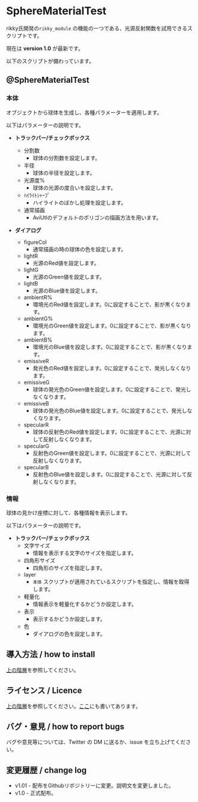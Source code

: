 # SphereMaterialTest

rikky氏開発の`rikky_module` の機能の一つである、光源反射関数を試用できるスクリプトです。

現在は **version 1.0** が最新です。

以下のスクリプトが備わっています。

## @SphereMaterialTest

### 本体

オブジェクトから球体を生成し、各種パラメーターを適用します。

以下はパラメーターの説明です。

- **トラックバー/チェックボックス**
  - 分割数
    - 球体の分割数を設定します。
  - 半径
    - 球体の半径を設定します。
  - 光源度%
    - 球体の光源の度合いを設定します。
  - ﾊｲﾗｲﾄｼｬｰﾌﾟ
    - ハイライトのぼかし処理を設定します。
  - 通常描画
    - AviUtlのデフォルトのポリゴンの描画方法を用います。

- **ダイアログ**

  - figureCol
    - 通常描画の時の球体の色を設定します。
  - lightR
    - 光源のRed値を設定します。
  - lightG
    - 光源のGreen値を設定します。
  - lightB
    - 光源のBlue値を設定します。
  - ambientR%
    - 環境光のRed値を設定します。0に設定することで、影が黒くなります。
  - ambientG%
    - 環境光のGreen値を設定します。0に設定することで、影が黒くなります。
  - ambientB%
    - 環境光のBlue値を設定します。0に設定することで、影が黒くなります。
  - emissiveR
    - 発光色のRed値を設定します。0に設定することで、発光しなくなります。
  - emissiveG
    - 球体の発光色のGreen値を設定します。0に設定することで、発光しなくなります。
  - emissiveB
    - 球体の発光色のBlue値を設定します。0に設定することで、発光しなくなります。
  - specularR
    - 球体の反射色のRed値を設定します。0に設定することで、光源に対して反射しなくなります。
  - specularG
    - 反射色のGreen値を設定します。0に設定することで、光源に対して反射しなくなります。
  - specularB
    - 反射色のBlue値を設定します。0に設定することで、光源に対して反射しなくなります。

### 情報

球体の見かけ座標に対して、各種情報を表示します。

以下はパラメーターの説明です。

- **トラックバー/チェックボックス**
  - 文字サイズ
    - 情報を表示する文字のサイズを指定します。
  - 四角形サイズ
    - 四角形のサイズを指定します。
  - layer
    - `本体` スクリプトが適用されているスクリプトを指定し、情報を取得します。
  - 軽量化
    - 情報表示を軽量化するかどうか設定します。
  - 表示
    - 表示するかどうか設定します。
  - 色
    - ダイアログの色を設定します。

## 導入方法 / how to install

[上の階層](https://github.com/Aodaruma/Aodaruma-AviUtl-Script)を参照してください。

## ライセンス / Licence

[上の階層](https://github.com/Aodaruma/Aodaruma-AviUtl-Script)を参照してください。[ここ](https://github.com/Aodaruma/Aodaruma-AviUtl-Script/blob/main/LICENSE)にも書いてあります。

## バグ・意見 / how to report bugs

バグや意見等については、Twitter の DM に送るか、issue を立ち上げてください。

## 変更履歴 / change log

- v1.01 - 配布をGithubリポジトリーに変更。説明文を変更しました。
- v1.0 - 正式配布。
